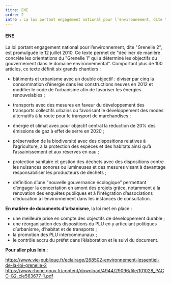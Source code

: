 ```yaml
---
titre: ENE
ordre: 2
intro : La loi portant engagement national pour l’environnement, dite "Grenelle 2", est promulguée le 12 juillet 2010. Ce texte permet de "décliner de manière concrète les orientations du "Grenelle 1" qui a déterminé les objectifs du gouvernement dans le domaine environnemental".
---
```


#### ENE

La loi portant engagement national pour l’environnement, dite "Grenelle 2", est promulguée le 12 juillet 2010. Ce texte permet de "décliner de manière concrète les orientations du "Grenelle 1" qui a déterminé les objectifs du gouvernement dans le domaine environnemental". Comportant plus de 100 articles, ce texte définit six grands chantiers :

- bâtiments et urbanisme avec un double objectif : diviser par cinq la consommation d’énergie dans les constructions neuves en 2012 et modifier le code de l’urbanisme afin de favoriser les énergies 	renouvelables ;
 	
- transports avec des mesures en faveur du développement des transports 	collectifs urbains ou favorisant le développement des modes 	alternatifs à la route pour le transport de marchandises ;
 	
- énergie et climat avec pour objectif central la réduction de 20% des émissions de gaz à effet de serre en 2020 ;
 	
- préservation de la biodiversité avec des dispositions relatives à l’agriculture, à la protection des espèces et des habitats ainsi qu’à l’assainissement et aux réserves en eau ;
 	
- protection sanitaire et gestion des déchets avec des dispositions contre les 	nuisances sonores ou lumineuses et des mesures visant à davantage 	responsabiliser les producteurs de déchets ;
 	
- définition d’une "nouvelle gouvernance écologique" permettant d’engager la concertation en amont des projets grâce, notamment à la rénovation des enquêtes publiques et à l’intégration d’associations d’éducation à l’environnement dans les instances de consultation.


**En matière de documents d’urbanisme**, la loi met en place :
- une meilleure prise en compte des objectifs de développement durable ;
- une réorganisation des dispositions du PLU en y articulant politiques d’urbanisme, d’habitat et de transports ;
- la promotion des PLU intercommunaux ;
- le contrôle accru du préfet dans l’élaboration et le suivi du document.

**Pour aller plus loin :**

https://www.vie-publique.fr/eclairage/268502-environnement-lessentiel-de-la-loi-grenelle-2
https://www.rhone.gouv.fr/content/download/4944/29096/file/101028_PACC-G2_cle563677-1.pdf
